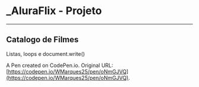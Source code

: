# _AluraFlix - Projeto

------------------------------

## Catalogo de Filmes

Listas, loops e document.write()

A Pen created on CodePen.io. Original URL: [https://codepen.io/WMarques25/pen/oNmGJVQ](https://codepen.io/WMarques25/pen/oNmGJVQ).
